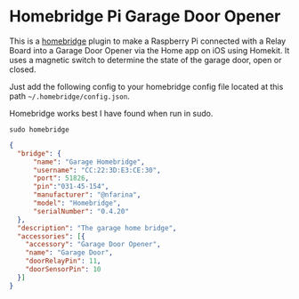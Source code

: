 # Homebridge Pi Garage Door Opener

This is a [homebridge](https://github.com/nfarina/homebridge) plugin to make a Raspberry Pi connected with a Relay Board into a Garage Door Opener via the Home app on iOS using Homekit.  It uses a magnetic switch to determine the state of the garage door, open or closed.

Just add the following config to your homebridge config file located at this path `~/.homebridge/config.json`.

Homebridge works best I have found when run in sudo.

```
sudo homebridge
```

```json
{
  "bridge": {
      "name": "Garage Homebridge",
      "username": "CC:22:3D:E3:CE:30",
      "port": 51826,
      "pin":"031-45-154",
      "manufacturer": "@nfarina",
      "model": "Homebridge",
      "serialNumber": "0.4.20"
  },
  "description": "The garage home bridge",
  "accessories": [{
    "accessory": "Garage Door Opener",
    "name": "Garage Door",
    "doorRelayPin": 11,
    "doorSensorPin": 10
  }]
}
```

